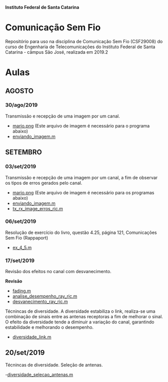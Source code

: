 **Instituto Federal de Santa Catarina**

# Comunicação Sem Fio

Repositório para uso na disciplina de Comunicação Sem Fio (CSF29008) do curso de Engenharia de Telecomunicações do Instituto Federal de Santa Catarina - câmpus São José, realizada em 2019.2

# Aulas

## AGOSTO

### 30/ago/2019

Transmissão e recepção de uma imagem por um canal.

- [mario.png](https://github.com/yanmartins/CSF29008/blob/master/mario.png) (Este arquivo de imagem é necessário para o programa abaixo)
- [enviando_imagem.m](https://github.com/yanmartins/CSF29008/blob/master/enviando_imagem.m)

## SETEMBRO

### 03/set/2019

Transmissão e recepção de uma imagem por um canal, a fim de observar os tipos de erros gerados pelo canal.

- [mario.png](https://github.com/yanmartins/CSF29008/blob/master/mario.png) (Este arquivo de imagem é necessário para os programas abaixo)
- [enviando_imagem.m](https://github.com/yanmartins/CSF29008/blob/master/enviando_imagem.m)
- [tx_rx_image_erros_ric.m](https://github.com/yanmartins/CSF29008/blob/master/tx_rx_image_erros_ric.m)

### 06/set/2019

Resolução de exercício do livro, questão 4.25, página 121, Comunicações Sem Fio (Rappaport)

- [ex_4_5.m](https://github.com/yanmartins/CSF29008/blob/master/ex_4_5.m)

### 17/set/2019

Revisão dos efeitos no canal com desvanecimento.

**Revisão**

- [fading.m](https://github.com/yanmartins/CSF29008/blob/master/fading.m)
- [analise_desempenho_ray_ric.m](https://github.com/yanmartins/CSF29008/blob/master/analise_desempenho_ray_ric.m)
- [desvanecimento_ray_ric.m](https://github.com/yanmartins/CSF29008/blob/master/desvanecimento_ray_ric.m)

Técnincas de diversidade. A diversidade estabiliza o link, realiza-se uma combinação de sinais entre as antenas receptoras a fim de melhorar o sinal. O efeito da diversidade tende a diminuir a variação do canal, garantindo estabilidade e melhorando o desempenho.

- [diversidade_link.m](https://github.com/yanmartins/CSF29008/blob/master/diversidade_link.m)


## 20/set/2019

Técnincas de diversidade. Seleção de antenas.

-[diversidade_selecao_antenas.m](https://github.com/yanmartins/CSF29008/blob/master/diversidade_selecao_antenas.m)

